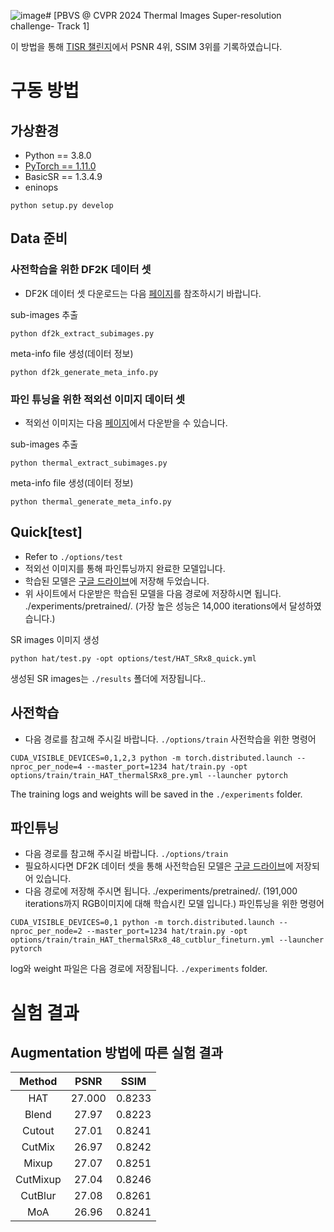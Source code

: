 ![image](https://github.com/user-attachments/assets/076dec11-d2fe-4cc0-8cc7-87bacf18ee1e)# [PBVS @ CVPR 2024 Thermal Images Super-resolution challenge- Track 1]

이 방법을 통해 [TISR 챌린지](https://codalab.lisn.upsaclay.fr/competitions/17013#results)에서 PSNR 4위, SSIM 3위를 기록하였습니다. 
# 구동 방법
##     가상환경
- Python == 3.8.0
- [PyTorch == 1.11.0](https://pytorch.kr/get-started/previous-versions/)
- BasicSR == 1.3.4.9
- eninops

```
python setup.py develop
```
## Data 준비
### 사전학습을 위한 DF2K 데이터 셋 
- DF2K 데이터 셋 다운로드는 다음 [페이지](https://github.com/XPixelGroup/BasicSR/blob/master/docs/DatasetPreparation.md)를 참조하시기 바랍니다.

sub-images 추출
```
python df2k_extract_subimages.py
```
meta-info file 생성(데이터 정보)
```
python df2k_generate_meta_info.py
```

### 파인 튜닝을 위한 적외선 이미지 데이터 셋
- 적외선 이미지는 다음 [페이지](https://codalab.lisn.upsaclay.fr/competitions/17013#learn_the_details)에서 다운받을 수 있습니다.

sub-images 추출
```
python thermal_extract_subimages.py
```
meta-info file 생성(데이터 정보)
```
python thermal_generate_meta_info.py
```
## Quick[test]
- Refer to `./options/test`
- 적외선 이미지를 통해 파인튜닝까지 완료한 모델입니다.
- 학습된 모델은 [구글 드라이브](https://drive.google.com/drive/folders/1UFVLyONwlqJpWE6hEw7Kqqxw2GdBo43m?usp=sharing)에 저장해 두었습니다.
- 위 사이트에서 다운받은 학습된 모델을 다음 경로에 저장하시면 됩니다. ./experiments/pretrained/. (가장 높은 성능은 14,000 iterations에서 달성하였습니다.)

SR images 이미지 생성
```
python hat/test.py -opt options/test/HAT_SRx8_quick.yml
```
생성된 SR images는 `./results` 폴더에 저장됩니다..

## 사전학습
- 다음 경로를 참고해 주시길 바랍니다. `./options/train`
사전학습을 위한 명령어
```
CUDA_VISIBLE_DEVICES=0,1,2,3 python -m torch.distributed.launch --nproc_per_node=4 --master_port=1234 hat/train.py -opt options/train/train_HAT_thermalSRx8_pre.yml --launcher pytorch
```
The training logs and weights will be saved in the `./experiments` folder.

## 파인튜닝
- 다음 경로를 참고해 주시길 바랍니다. `./options/train`
- 필요하시다면 DF2K 데이터 셋을 통해 사전학습된 모델은 [구글 드라이브](https://drive.google.com/drive/folders/1UFVLyONwlqJpWE6hEw7Kqqxw2GdBo43m?usp=sharing)에 저장되어 있습니다.
- 다음 경로에 저장해 주시면 됩니다. ./experiments/pretrained/. (191,000 iterations까지 RGB이미지에 대해 학습시킨 모델 입니다.)
파인튜닝을 위한 명령어
```
CUDA_VISIBLE_DEVICES=0,1 python -m torch.distributed.launch --nproc_per_node=2 --master_port=1234 hat/train.py -opt options/train/train_HAT_thermalSRx8_48_cutblur_fineturn.yml --launcher pytorch
```
log와 weight 파일은 다음 경로에 저장됩니다. `./experiments` folder.

# 실험 결과 
## Augmentation 방법에 따른 실험 결과
|Method|PSNR|SSIM|
|:----:|:----:|:----:|
|HAT|27.000|0.8233|
|Blend|27.97|0.8223|
|Cutout|27.01|0.8241|
|CutMix|26.97|0.8242|
|Mixup|27.07|0.8251|
|CutMixup|27.04|0.8246|
|CutBlur|27.08|0.8261
|MoA|26.96|0.8241|

